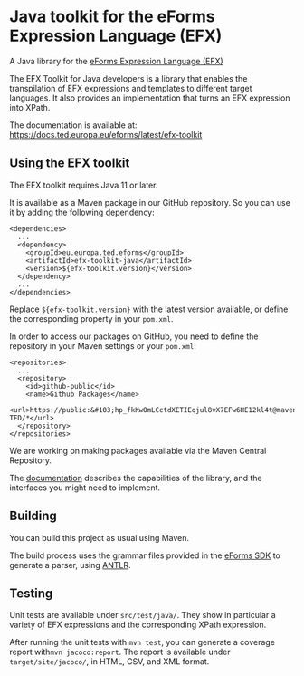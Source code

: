 # Java toolkit for the eForms Expression Language (EFX)

A Java library for the [eForms Expression Language (EFX)](https://docs.ted.europa.eu/eforms/latest/efx)

The EFX Toolkit for Java developers is a library that enables the transpilation of EFX expressions and templates to different target languages. It also provides an implementation that turns an EFX expression into XPath.

The documentation is available at: https://docs.ted.europa.eu/eforms/latest/efx-toolkit

## Using the EFX toolkit

The EFX toolkit requires Java 11 or later.

It is available as a Maven package in our GitHub repository. So you can use it by adding the following dependency:

```
<dependencies>
  ...
  <dependency>
    <groupId>eu.europa.ted.eforms</groupId>
    <artifactId>efx-toolkit-java</artifactId>
    <version>${efx-toolkit.version}</version>
  </dependency>
  ...
</dependencies>
```

Replace `${efx-toolkit.version}` with the latest version available, or define the corresponding property in your `pom.xml`.

In order to access our packages on GitHub, you need to define the repository in your Maven settings or your `pom.xml`:

```
<repositories>
  ...
  <repository>
    <id>github-public</id>
    <name>Github Packages</name>
    <url>https://public:&#103;hp_fkKwOmLCctdXETIEqjul8vX7EFw6HE12kl4t@maven.pkg.github.com/OP-TED/*</url>
  </repository>
</repositories>
```

We are working on making packages available via the Maven Central Repository.

The [documentation](https://docs.ted.europa.eu/eforms/latest/efx-toolkit) describes the capabilities of the library, and the interfaces you might need to implement.

## Building

You can build this project as usual using Maven.

The build process uses the grammar files provided in the [eForms SDK](https://github.com/OP-TED/eForms-SDK) to generate a parser, using [ANTLR](https://www.antlr.org).

## Testing

Unit tests are available under `src/test/java/`. They show in particular a variety of EFX expressions and the corresponding XPath expression.

After running the unit tests with `mvn test`, you can generate a coverage report with`mvn jacoco:report`.
The report is available under `target/site/jacoco/`, in HTML, CSV, and XML format.
